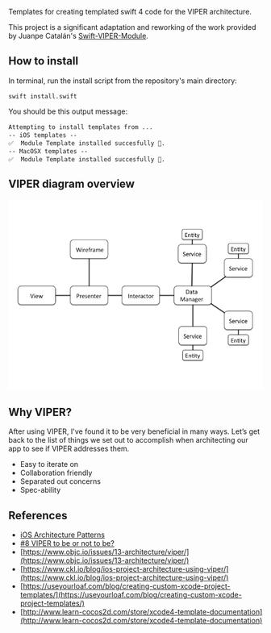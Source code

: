 
Templates for creating templated swift 4 code for the VIPER architecture. 

This project is a significant adaptation and reworking of the work provided by Juanpe Catalán's [Swift-VIPER-Module](https://github.com/Juanpe/Swift-VIPER-Module).

## How to install

In terminal, run the install script from the repository's main directory:
```
swift install.swift
```

You should be this output message:

	Attempting to install templates from ...
	-- iOS templates --
	✅  Module Template installed succesfully 🎉.
	-- MacOSX templates --
	✅  Module Template installed succesfully 🎉.


## VIPER diagram overview
![Preview](/assets/viper_diagram.png)

## Why VIPER?
After using VIPER, I've found it to be very beneficial in many ways. Let’s get back to the list of things we set out to accomplish when architecting our app to see if VIPER addresses them.

- Easy to iterate on
- Collaboration friendly
- Separated out concerns
- Spec-ability

## References
- [iOS Architecture Patterns](https://medium.com/ios-os-x-development/ios-architecture-patterns-ecba4c38de52#.ba7q8dcih)
- [#8 VIPER to be or not to be?](https://swifting.io/blog/2016/03/07/8-viper-to-be-or-not-to-be/)
- [https://www.objc.io/issues/13-architecture/viper/](https://www.objc.io/issues/13-architecture/viper/)
- [https://www.ckl.io/blog/ios-project-architecture-using-viper/](https://www.ckl.io/blog/ios-project-architecture-using-viper/)
- [https://useyourloaf.com/blog/creating-custom-xcode-project-templates/](https://useyourloaf.com/blog/creating-custom-xcode-project-templates/)
- [http://www.learn-cocos2d.com/store/xcode4-template-documentation](http://www.learn-cocos2d.com/store/xcode4-template-documentation)
